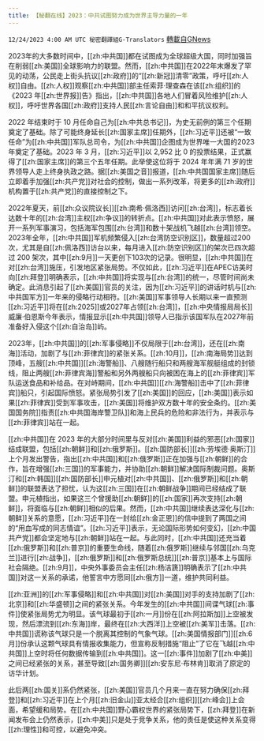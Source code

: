 ```yaml
---
title: 【秘翻在线】2023：中共试图努力成为世界主导力量的一年
---
```

`12/24/2023 4:00 AM UTC 秘密翻譯組G-Translators` [轉載自GNews](https://gnews.org/articles/2145622)

2023年的大多数时间中，[[zh:中共国]]都在试图成为全球超级大国，同时加强旨在削弱[[zh:美国]]全球影响力的联盟。然而，[[zh:中共国]]在2022年末爆发了罕见的动荡，公民走上街头抗议[[zh:政府]]的“[[zh:新冠]]清零”政策，呼吁[[zh:人权]]自由。[[zh:人权]]观察[[zh:中共国]]部主任索菲·理查森在该[[zh:组织]]的《2023 年[[zh:世界报]]告》指出，[[zh:中共国]]各地人们冒着风险维护[[zh:人权]]，呼吁世界各国[[zh:政府]]支持人民[[zh:言论自由]]和和平抗议权利。

​​​​​​​​​​​​​​​​​​​​​​​​​​​​​​​2022 年结束时于 10 月任命自己为[[zh:中共总书记]]，为史无前例的第三个任期奠定了基础。除了可能终身延长[[zh:国家主席]]任期外，[[zh:习近平]]还被“一致任命”为[[zh:中共国]]军队总司令，为[[zh:中共国]]企图成为世界唯一大国的2023 年奠定了基础。2023 年 3 月，[[zh:习近平]]以 2,952 比 0 的投票结果，正式赢得了[[zh:国家主席]]的第三个五年任期。此举使这位将于 2024 年年满 71 岁的世界领导人走上终身执政之路。据[[zh:美国之音]]报道，[[zh:中共国国家主席]]随后立即着手加强[[zh:共产党]]对社会的控制，做出一系列改革，将更多的[[zh:政府]]机构置于[[zh:共产党]]的直接控制之下。

2022年夏天，前[[zh:众议院议长]][[zh:南希·佩洛西]]访问[[zh:台湾]]，标志着长达数十年的[[zh:台湾]]主权[[zh:争议]]的转折点。[[zh:中共国]]对此表示愤怒，展开一系列军事演习，包括海军包围[[zh:台湾]]和数十架战机飞越[[zh:台湾]]领空。2023年全年，[[zh:中共国]]军机频繁侵入[[zh:台湾防空识别区]]，数量超过200次，尤其是自[[zh:佩洛西]]访台以来，每月进入[[zh:防空识别区]]的架次已四次超过 200 架次，其中[[zh:9月]]一天更创下103次的记录。很明显，[[zh:中共国]]在对[[zh:台湾]]施压，引发地区紧张局势。不仅如此，[[zh:习近平]]在APEC访美时向[[zh:拜登]]明确表示，[[zh:中共国]]将实现与[[zh:台湾]]的统一，尽管时间尚未确定。此消息引起了[[zh:美国]]官员的关注，因为[[zh:习近平]]的讲话时机与[[zh:中共国军方]]一年来的侵略行动相符。[[zh:美国]]军事领导人长期以来一直预测[[zh:习近平]]将在[[zh:2025]]或2027年占领[[zh:台湾]]，[[zh:中央情报局局长]]威廉·伯恩斯今年表示，情报显示[[zh:中共国]]领导人已指示该国军队在2027年前准备好入侵这个[[zh:自治岛]]屿。

2023年，[[zh:中共国]]的[[zh:军事侵略]]不仅局限于[[zh:台湾]]，还在[[zh:南海]]活动，加剧了与[[zh:菲律宾]]的紧张关系。[[zh:10月]]，[[zh:南海局势]]达到顶峰，五艘[[zh:中共国]][[zh:海警船]]、八艘随行船只和两艘海军舰艇组成的封锁线，阻止两艘[[zh:菲律宾海]]警船和另外两艘船只向被困在海上的[[zh:菲律宾]]军队运送食品和补给品。在对峙期间，[[zh:中共国]][[zh:海警船]]击中了[[zh:菲律宾]]船只，引起国际愤怒。紧张局势引发了[[zh:美国]]的回应，[[zh:美国]]表示如果[[zh:菲律宾]]受到军事攻击，[[zh:美国]]将维护双方数十年的安全条约。[[zh:美国国务院]]指责[[zh:中共国海岸警卫队]]和海上民兵的危险和非法行为，并表示与[[zh:菲律宾]]站在一起。

[[zh:中共国]]在 2023 年的大部分时间里与反对[[zh:美国]]利益的邪恶[[zh:国家]]结成联盟，包括[[zh:朝鲜]]和[[zh:俄罗斯]]。[[zh:国防部长]][[zh:劳埃德·奥斯汀]]上个月发出警告，指出[[zh:中共国]]和[[zh:俄罗斯]]正在加强与[[zh:朝鲜]]的合作，旨在增强[[zh:三国]]的军事能力，并协助[[zh:朝鲜]]解决国际制裁问题。奥斯汀和[[zh:韩国]][[zh:国防部长]]申元植对[[zh:中共国]]、[[zh:俄罗斯]]和[[zh:朝鲜]]的联盟表达了担忧，认为这[[zh:三国]]在[[zh:朝鲜战争]]期间已经结成了联盟。申元植指出，如果这三个曾援助[[zh:朝鲜]]的[[zh:国家]]再次支持[[zh:朝鲜]]，将面临与[[zh:朝鲜]]相似的后果。然而，[[zh:中共国]]继续表达深化与[[zh:朝鲜]]关系的意愿，[[zh:习近平]]在一封给[[zh:金正恩]]的信中提到了两国之间的“用血写成的同志情谊”。[[zh:习近平]]表示，无论国际形势如何变幻，[[zh:中国共产党]]都会坚定地与[[zh:朝鲜]]站在一起。与此同时，[[zh:中共国]]还充当着[[zh:俄罗斯]]和[[zh:普京]]的重要生命线，随着[[zh:俄罗斯]]继续与邻国[[zh:乌克兰]]进行[[zh:战争]]，[[zh:俄罗斯]]和[[zh:俄罗斯总统]][[zh:普京]]基本上与国际社会隔绝。[[zh:9月]]，中央外事委员会主任[[zh:杨洁篪]]明确表示了[[zh:中共国]]对这一关系的承诺，他誓言中方愿同[[zh:俄方]]一道，维护共同利益。

[[zh:亚洲]]的[[zh:军事侵略]]和[[zh:中共国]]对[[zh:美国]]对手的支持加剧了[[zh:北京]]和[[zh:华盛顿]]之间的紧张关系。今年发生的[[zh:中共国]]间谍气球[[zh:事件]]使紧张局势尤为明显。该气球最初于[[zh:一月]]份在[[zh:阿拉斯加]]上空被发现，然后漂流到[[zh:东海]]岸，最终在[[zh:大西洋]]上空被[[zh:美军]]击落。[[zh:中共国]]谎称该气球只是一个脱离其控制的气象气球。[[zh:美国情报部门]][[zh:6月]]份承认这颗气球具有情报收集能力，但宣称反制措施“阻止”了它在飞越[[zh:中共国]]上空时将任何数据传输到[[zh:中共国]]。这一[[zh:事件]]加剧了[[zh:中美]]之间已经紧张的关系，甚至导致[[zh:国务卿]][[zh:安东尼·布林肯]]取消了原定的访华计划。

此后两[[zh:国关]]系仍然紧张，[[zh:美国]]官员几个月来一直在努力确保[[zh:拜登]]和[[zh:习近平]]在上个月[[zh:旧金山]]亚太经合[[zh:组织]][[zh:峰会]]上会面，希望缓和局势。在[[zh:中共国]]野心霸权世界的紧张局势下，[[zh:拜登]]在新闻发布会上仍然表示，[[zh:中美]]只是处于竞争关系，他的责任是使这种关系变得[[zh:理性]]和可控，以避免冲突。
